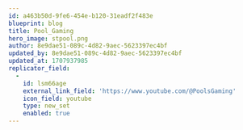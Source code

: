 ```yaml
---
id: a463b50d-9fe6-454e-b120-31eadf2f483e
blueprint: blog
title: Pool_Gaming
hero_image: stpool.png
author: 8e9dae51-089c-4d82-9aec-5623397ec4bf
updated_by: 8e9dae51-089c-4d82-9aec-5623397ec4bf
updated_at: 1707937985
replicator_field:
  -
    id: lsm66age
    external_link_field: 'https://www.youtube.com/@PoolsGaming'
    icon_field: youtube
    type: new_set
    enabled: true
---
```

